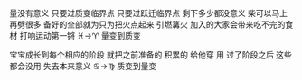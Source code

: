 量没有意义 只要过质变临界点 只要过跃迁临界点
剩下多少都没意义
柴可以马上再劈很多 备好的全部就为只为把火点起来
引燃篝火 加入的大家会带来吃不完的食材
打响运动第一锵
♓︎→♈︎ 量变到质变

宝宝成长到每个相应的阶段
就把之前准备的 积累的 给他穿 用
过了阶段之后 这些都会没用 失去本来意义
♋︎→♍︎ 质变到量变
